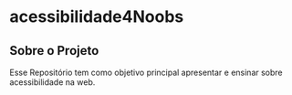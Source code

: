 # acessibilidade4Noobs

## Sobre o Projeto

Esse Repositório tem como objetivo principal apresentar e ensinar sobre acessibilidade na web.
